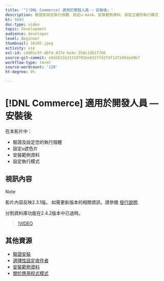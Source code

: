 ```yaml
---
title: '"[!DNL Commerce] 適用於開發人員 — 安裝後」'
description: 驗證及設定執行個體、設定u-mask、安裝範例資料、設定正確的執行模式
kt: 5693
doc-type: video
topic: Development
audience: developer
level: Beginner
thumbnail: 36195.jpeg
activity: use
exl-id: c0401c9f-d0f4-437e-be4c-358c3381f766
source-git-commit: e8d2631b31319701beb327f42fdf1372d9dad9b7
workflow-type: tm+mt
source-wordcount: '120'
ht-degree: 0%

---
```


# [!DNL Commerce] 適用於開發人員 — 安裝後

在本影片中：

- 驗證及設定您的執行個體
- 設定u遮色片
- 安裝範例資料
- 設定執行模式

## 視訊內容

>[!NOTE]
>
>影片內容反映2.3.1版。 如需更新版本的相關資訊，請參閱 [發行說明](https://experienceleague.adobe.com/docs/commerce-operations/release/notes/overview.html).
>
>分割資料庫功能在2.4.2版本中已過時。

>[!VIDEO](https://video.tv.adobe.com/v/36195?quality=12&learn=on)

## 其他資源

- [驗證安裝](https://experienceleague.adobe.com/docs/commerce-operations/installation-guide/next-steps/verify.html)
- [選擇性設定收件者](https://experienceleague.adobe.com/docs/commerce-operations/installation-guide/next-steps/set-umask.html)
- [安裝範例資料](https://experienceleague.adobe.com/docs/commerce-operations/installation-guide/next-steps/sample-data/overview.html)
- [關於應用程式模式](https://experienceleague.adobe.com/docs/commerce-operations/configuration-guide/setup/application-modes.html)
